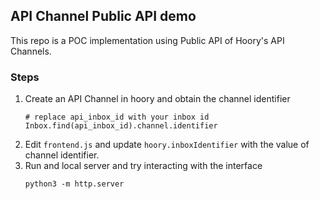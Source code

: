 ## API Channel Public API demo

This repo is a POC implementation using Public API of Hoory's API Channels.

### Steps

1) Create an API Channel in hoory and obtain the channel identifier
    ```
    # replace api_inbox_id with your inbox id
    Inbox.find(api_inbox_id).channel.identifier
    ```
2) Edit `frontend.js` and update `hoory.inboxIdentifier` with the value of channel identifier. 
3) Run and local server and try interacting with the interface
    ```
    python3 -m http.server
    ``` 
